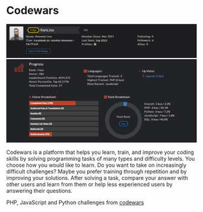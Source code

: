 # Codewars

![Alt text](image.png)
![Alt text](image-1.png)

<p>
Codewars is a platform that helps you learn, train, and improve your coding skills by solving programming tasks of many types and difficulty levels. You choose how you would like to learn. Do you want to take on increasingly difficult challenges? Maybe you prefer training through repetition and by improving your solutions. After solving a task, compare your answer with other users and learn from them or help less experienced users by answering their questions.
</p

#### PHP, JavaScript and Python challenges from [codewars](https://www.codewars.com/users/KenLino/completed_solutions)

